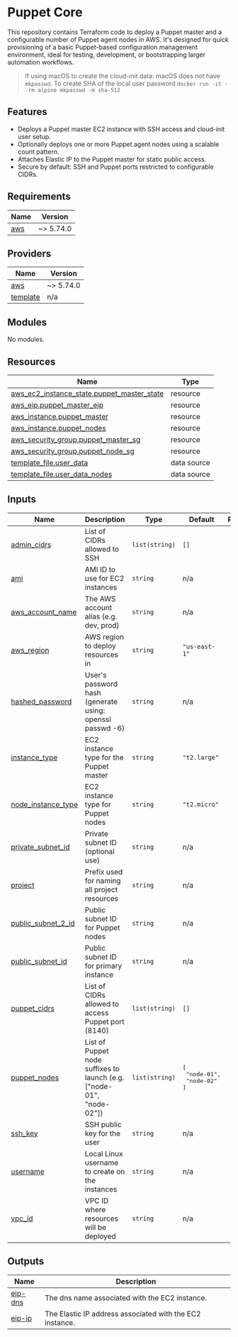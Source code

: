 # Puppet Core

This repository contains Terraform code to deploy a Puppet master and a configurable number of Puppet agent nodes in AWS. It's designed for quick provisioning of a basic Puppet-based configuration management environment, ideal for testing, development, or bootstrapping larger automation workflows.

> If using macOS to create the cloud-init data: macOS does not have `mkpasswd`. To create SHA of the local user password `docker run -it --rm alpine mkpasswd -m sha-512`

## Features
+ Deploys a Puppet master EC2 instance with SSH access and cloud-init user setup.
+ Optionally deploys one or more Puppet agent nodes using a scalable count pattern.
+ Attaches Elastic IP to the Puppet master for static public access.
+ Secure by default: SSH and Puppet ports restricted to configurable CIDRs.

## Requirements

| Name | Version |
|------|---------|
| <a name="requirement_aws"></a> [aws](#requirement\_aws) | ~> 5.74.0 |

## Providers

| Name | Version |
|------|---------|
| <a name="provider_aws"></a> [aws](#provider\_aws) | ~> 5.74.0 |
| <a name="provider_template"></a> [template](#provider\_template) | n/a |

## Modules

No modules.

## Resources

| Name | Type |
|------|------|
| [aws_ec2_instance_state.puppet_master_state](https://registry.terraform.io/providers/hashicorp/aws/latest/docs/resources/ec2_instance_state) | resource |
| [aws_eip.puppet_master_eip](https://registry.terraform.io/providers/hashicorp/aws/latest/docs/resources/eip) | resource |
| [aws_instance.puppet_master](https://registry.terraform.io/providers/hashicorp/aws/latest/docs/resources/instance) | resource |
| [aws_instance.puppet_nodes](https://registry.terraform.io/providers/hashicorp/aws/latest/docs/resources/instance) | resource |
| [aws_security_group.puppet_master_sg](https://registry.terraform.io/providers/hashicorp/aws/latest/docs/resources/security_group) | resource |
| [aws_security_group.puppet_node_sg](https://registry.terraform.io/providers/hashicorp/aws/latest/docs/resources/security_group) | resource |
| [template_file.user_data](https://registry.terraform.io/providers/hashicorp/template/latest/docs/data-sources/file) | data source |
| [template_file.user_data_nodes](https://registry.terraform.io/providers/hashicorp/template/latest/docs/data-sources/file) | data source |

## Inputs

| Name | Description | Type | Default | Required |
|------|-------------|------|---------|:--------:|
| <a name="input_admin_cidrs"></a> [admin\_cidrs](#input\_admin\_cidrs) | List of CIDRs allowed to SSH | `list(string)` | `[]` | no |
| <a name="input_ami"></a> [ami](#input\_ami) | AMI ID to use for EC2 instances | `string` | n/a | yes |
| <a name="input_aws_account_name"></a> [aws\_account\_name](#input\_aws\_account\_name) | The AWS account alias (e.g. dev, prod) | `string` | n/a | yes |
| <a name="input_aws_region"></a> [aws\_region](#input\_aws\_region) | AWS region to deploy resources in | `string` | `"us-east-1"` | no |
| <a name="input_hashed_password"></a> [hashed\_password](#input\_hashed\_password) | User's password hash (generate using: openssl passwd -6) | `string` | n/a | yes |
| <a name="input_instance_type"></a> [instance\_type](#input\_instance\_type) | EC2 instance type for the Puppet master | `string` | `"t2.large"` | no |
| <a name="input_node_instance_type"></a> [node\_instance\_type](#input\_node\_instance\_type) | EC2 instance type for Puppet nodes | `string` | `"t2.micro"` | no |
| <a name="input_private_subnet_id"></a> [private\_subnet\_id](#input\_private\_subnet\_id) | Private subnet ID (optional use) | `string` | n/a | yes |
| <a name="input_project"></a> [project](#input\_project) | Prefix used for naming all project resources | `string` | n/a | yes |
| <a name="input_public_subnet_2_id"></a> [public\_subnet\_2\_id](#input\_public\_subnet\_2\_id) | Public subnet ID for Puppet nodes | `string` | n/a | yes |
| <a name="input_public_subnet_id"></a> [public\_subnet\_id](#input\_public\_subnet\_id) | Public subnet ID for primary instance | `string` | n/a | yes |
| <a name="input_puppet_cidrs"></a> [puppet\_cidrs](#input\_puppet\_cidrs) | List of CIDRs allowed to access Puppet port (8140) | `list(string)` | `[]` | no |
| <a name="input_puppet_nodes"></a> [puppet\_nodes](#input\_puppet\_nodes) | List of Puppet node suffixes to launch (e.g. ["node-01", "node-02"]) | `list(string)` | <pre>[<br>  "node-01",<br>  "node-02"<br>]</pre> | no |
| <a name="input_ssh_key"></a> [ssh\_key](#input\_ssh\_key) | SSH public key for the user | `string` | n/a | yes |
| <a name="input_username"></a> [username](#input\_username) | Local Linux username to create on the instances | `string` | n/a | yes |
| <a name="input_vpc_id"></a> [vpc\_id](#input\_vpc\_id) | VPC ID where resources will be deployed | `string` | n/a | yes |

## Outputs

| Name | Description |
|------|-------------|
| <a name="output_eip-dns"></a> [eip-dns](#output\_eip-dns) | The dns name associated with the EC2 instance. |
| <a name="output_eip-ip"></a> [eip-ip](#output\_eip-ip) | The Elastic IP address associated with the EC2 instance. |
